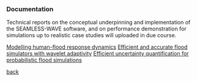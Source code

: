 
### Documentation
Technical reports on the conceptual underpinning and implementation of the SEAMLESS-WAVE software, and on performance demonstration for simulations up to realistic case studies will uploaded in due course.

[Modelling human-flood response dynamics](./Flood_Human_ABM.md)
[Efficient and accurate flood simulators with wavelet adaptivity](./MuliWave_Flood_models.md)
[Efficient uncertainty quantification for probabilistic flood simulations](./Uncertainty_Propagation.md)


[back](./)
